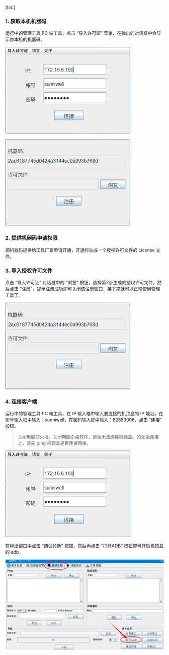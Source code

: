 [toc]

### 1. 获取本机机器码

运行中的管理工具 PC 端工具，点击 “导入许可证” 菜单，在弹出的对话框中会显示你本机的机器码。

![01](./images/01.png)

![02](./images/02.png)

### 2. 提供机器码申请权限

把机器码提供给工具厂家申请开通，开通将生成一个授权许可文件的 License 文件。

### 3. 导入授权许可文件

点击 “导入许可证” 对话框中的 “浏览” 按钮，选择第2步生成的授权许可文件，然后点击 “注册”，提示注册成功即可关闭该注册窗口，接下来就可以正常使用管理工具了。

![02](./images/02.png)

### 4. 连接客户端

运行中的管理工具 PC 端工具，在 IP 输入框中输入要连接的机顶盒的 IP 地址，在账号输入框中输入：sunniwell，在密码输入框中输入：82883008，点击 “连接” 按钮。

> 关闭电脑防火墙，关闭电脑杀毒软件，避免无法连接机顶盒。如无法连接上，请先 ping 机顶盒是否连接网络。

![01](./images/01.png)

在弹出窗口中点击 “调试诊断” 按钮，然后再点击 “打开ADB” 按钮即可开启机顶盒的 adb。

![03](./images/03.png)